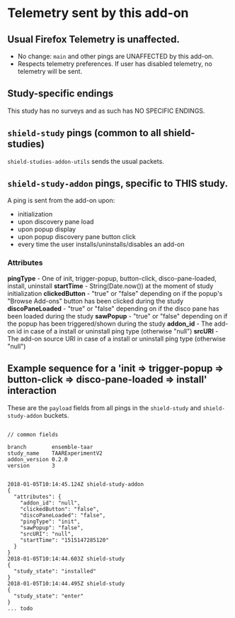# Telemetry sent by this add-on

## Usual Firefox Telemetry is unaffected.

- No change: `main` and other pings are UNAFFECTED by this add-on.
- Respects telemetry preferences.  If user has disabled telemetry, no telemetry will be sent.

##  Study-specific endings

This study has no surveys and as such has NO SPECIFIC ENDINGS.

## `shield-study` pings (common to all shield-studies)

`shield-studies-addon-utils` sends the usual packets.

## `shield-study-addon` pings, specific to THIS study.

A ping is sent from the add-on upon:

* initialization
* upon discovery pane load
* upon popup display
* upon popup discovery pane button click
* every time the user installs/uninstalls/disables an add-on 

### Attributes

**pingType** - One of init, trigger-popup, button-click, disco-pane-loaded, install, uninstall
**startTime** - String(Date.now()) at the moment of study initialization
**clickedButton** - "true" or "false" depending on if the popup's "Browse Add-ons" button has been clicked during the study
**discoPaneLoaded** - "true" or "false" depending on if the disco pane has been loaded during the study
**sawPopup** - "true" or "false" depending on if the popup has been triggered/shown during the study
**addon_id** - The add-on id in case of a install or uninstall ping type (otherwise "null")
**srcURI** - The add-on source URI in case of a install or uninstall ping type (otherwise "null")

## Example sequence for a 'init => trigger-popup => button-click => disco-pane-loaded => install' interaction

These are the `payload` fields from all pings in the `shield-study` and `shield-study-addon` buckets.

```

// common fields

branch        ensemble-taar
study_name    TAARExperimentV2
addon_version 0.2.0
version       3


2018-01-05T10:14:45.124Z shield-study-addon
{
  "attributes": {
    "addon_id": "null",
    "clickedButton": "false",
    "discoPaneLoaded": "false",
    "pingType": "init",
    "sawPopup": "false",
    "srcURI": "null",
    "startTime": "1515147285120"
  }
}
2018-01-05T10:14:44.603Z shield-study
{
  "study_state": "installed"
}
2018-01-05T10:14:44.495Z shield-study
{
  "study_state": "enter"
}
... todo
```


